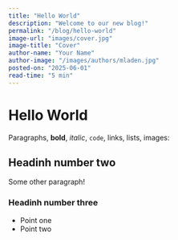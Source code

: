 ```yaml
---
title: "Hello World"
description: "Welcome to our new blog!"
permalink: "/blog/hello-world"
image-url: "images/cover.jpg"
image-title: "Cover"
author-name: "Your Name"
author-image: "/images/authors/mladen.jpg"
posted-on: "2025-06-01"
read-time: "5 min"
---
```


# Hello World

Paragraphs, **bold**, *italic*, `code`, links, lists, images:

## Headinh number two

Some other paragraph!

### Headinh number three

- Point one
- Point two
